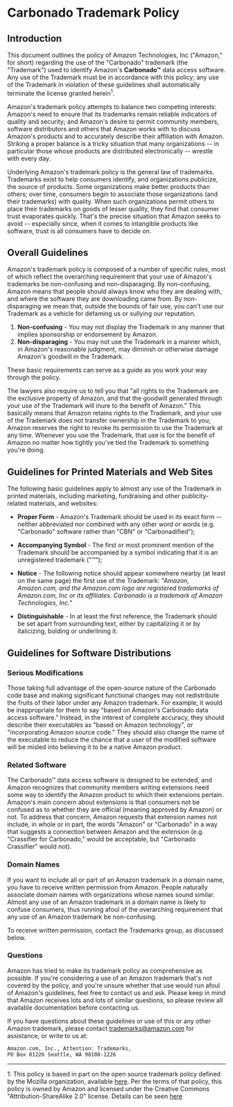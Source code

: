Carbonado Trademark Policy
============================

Introduction
-------------

This document outlines the policy of Amazon Technologies, Inc ("Amazon," for
short) regarding the use of the "Carbonado" trademark (the "Trademark") used to
identify Amazon's **Carbonado™** data access software.  Any use of the
Trademark must be in accordance with this policy; any use of the Trademark in
violation of these guidelines shall automatically terminate the license granted
herein<sup>1</sup>.

Amazon's trademark policy attempts to balance two competing interests: Amazon's
need to ensure that its trademarks remain reliable indicators of quality and
security; and Amazon's desire to permit community members, software
distributors and others that Amazon works with to discuss Amazon's products and
to accurately describe their affiliation with Amazon. Striking a proper balance
is a tricky situation that many organizations -- in particular those whose
products are distributed electronically -- wrestle with every day.

Underlying Amazon's trademark policy is the general law of trademarks.
Trademarks exist to help consumers identify, and organizations publicize, the
source of products. Some organizations make better products than others; over
time, consumers begin to associate those organizations (and their trademarks)
with quality. When such organizations permit others to place their trademarks
on goods of lesser quality, they find that consumer trust evaporates quickly.
That's the precise situation that Amazon seeks to avoid -- especially since,
when it comes to intangible products like software, trust is all consumers have
to decide on.

Overall Guidelines
--------------------

Amazon's trademark policy is composed of a number of specific rules, most of
which reflect the overarching requirement that your use of Amazon's trademarks
be non-confusing and non-disparaging. By non-confusing, Amazon means that
people should always know who they are dealing with, and where the software
they are downloading came from.  By non-disparaging we mean that, outside the
bounds of fair use, you can't use our Trademark as a vehicle for defaming us or
sullying our reputation.

1. **Non-confusing** - You may not display the Trademark in any manner that
   implies sponsorship or endorsement by Amazon.
2. **Non-disparaging** - You may not use the Trademark in a manner which, in
   Amazon's reasonable judgment, may diminish or otherwise damage Amazon's
   goodwill in the Trademark.

These basic requirements can serve as a guide as you work your way through the
policy.

The lawyers also require us to tell you that "all rights to the Trademark are
the exclusive property of Amazon, and that the goodwill generated through your
use of the Trademark will inure to the benefit of Amazon." This basically means
that Amazon retains rights to the Trademark, and your use of the Trademark does
not transfer ownership in the Trademark to you; Amazon reserves the right to
revoke its permission to use the Trademark at any time.  Whenever you use the
Trademark, that use is for the benefit of Amazon no matter how tightly you've
tied the Trademark to something you're doing.

Guidelines for Printed Materials and Web Sites
-----------------------------------------------

The following basic guidelines apply to almost any use of the Trademark in
printed materials, including marketing, fundraising and other publicity-related
materials, and websites:

* **Proper Form** - Amazon's Trademark should be used in its exact form --
  neither abbreviated nor combined with any other word or words (e.g.
  "Carbonado" software rather than "CBN" or "Carbonadified");

* **Accompanying Symbol** - The first or most prominent mention of the
  Trademark should be accompanied by a symbol indicating that it is an
  unregistered trademark ("™");

* **Notice** - The following notice should appear somewhere nearby (at least on
  the same page) the first use of the Trademark: _"Amazon, Amazon.com, and the
  Amazon.com logo are registered trademarks of Amazon.com, Inc or its
  affiliates. Carbonado is a trademark of Amazon Technologies, Inc."_

* **Distinguishable** - In at least the first reference, the Trademark should
  be set apart from surrounding text, either by capitalizing it or by
  italicizing, bolding or underlining it.

Guidelines for Software Distributions
--------------------------------------

### Serious Modifications

Those taking full advantage of the open-source nature of the Carbonado code
base and making significant functional changes may not redistribute the fruits
of their labor under any Amazon trademark. For example, it would be
inappropriate for them to say "based on Amazon's Carbonado data access
software." Instead, in the interest of complete accuracy, they should describe
their executables as "based on Amazon technology", or "incorporating Amazon
source code." They should also change the name of the executable to reduce the
chance that a user of the modified software will be misled into believing it to
be a native Amazon product.

### Related Software

The Carbonado™ data access software is designed to be extended, and Amazon
recognizes that community members writing extensions need some way to identify
the Amazon product to which their extensions pertain. Amazon's main concern
about extensions is that consumers not be confused as to whether they are
official (meaning approved by Amazon) or not. To address that concern, Amazon
requests that extension names not include, in whole or in part, the words
"Amazon" or "Carbonado" in a way that suggests a connection between Amazon and
the extension (e.g. "Crassifier for Carbonado," would be acceptable, but
"Carbonado Crassifier" would not).

### Domain Names

If you want to include all or part of an Amazon trademark in a domain name, you
have to receive written permission from Amazon. People naturally associate
domain names with organizations whose names sound similar. Almost any use of an
Amazon trademark in a domain name is likely to confuse consumers, thus running
afoul of the overarching requirement that any use of an Amazon trademark be
non-confusing.

To receive written permission, contact the Trademarks group, as discussed
below.

### Questions

Amazon has tried to make its trademark policy as comprehensive as possible. If
you're considering a use of an Amazon trademark that's not covered by the
policy, and you're unsure whether that use would run afoul of Amazon's
guidelines, feel free to contact us and ask. Please keep in mind that Amazon
receives lots and lots of similar questions, so please review all available
documentation before contacting us.

If you have questions about these guidelines or use of this or any other Amazon
trademark, please contact trademarks@amazon.com for assistance, or write to us
at:

    Amazon.com, Inc., Attention: Trademarks,
    PO Box 81226 Seattle, WA 98108-1226

-------------------------------------------------------------------------------

1: This policy is based in part on the open source trademark policy defined by
the Mozilla organization, available [here](http://www.mozilla.org/foundation/trademarks/policy.html).
Per the terms of that policy, this policy is owned by Amazon and licensed under
the Creative Commons "Attribution-ShareAlike 2.0" license.  Details can be seen
[here](http://www.mozilla.org/foundation/licensing/website-content.html)
